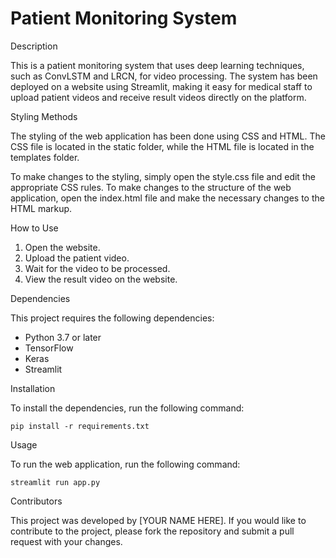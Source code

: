 <!DOCTYPE html>
<html>

<body>
	<h1>Patient Monitoring System</h1>
	<p>Description</p>
	<p>This is a patient monitoring system that uses deep learning techniques, such as ConvLSTM and LRCN, for video processing. The system has been deployed on a website using Streamlit, making it easy for medical staff to upload patient videos and receive result videos directly on the platform.</p>
	<p>Styling Methods</p>
	<p>The styling of the web application has been done using CSS and HTML. The CSS file is located in the static folder, while the HTML file is located in the templates folder.</p>
	<p>To make changes to the styling, simply open the style.css file and edit the appropriate CSS rules. To make changes to the structure of the web application, open the index.html file and make the necessary changes to the HTML markup.</p>
	<p>How to Use</p>
	<ol>
		<li>Open the website.</li>
		<li>Upload the patient video.</li>
		<li>Wait for the video to be processed.</li>
		<li>View the result video on the website.</li>
	</ol>
	<p>Dependencies</p>
	<p>This project requires the following dependencies:</p>
	<ul>
		<li>Python 3.7 or later</li>
		<li>TensorFlow</li>
		<li>Keras</li>
		<li>Streamlit</li>
	</ul>
	<p>Installation</p>
	<p>To install the dependencies, run the following command:</p>
	<pre><code>pip install -r requirements.txt</code></pre>
	<p>Usage</p>
	<p>To run the web application, run the following command:</p>
	<pre><code>streamlit run app.py</code></pre>
	<p>Contributors</p>
	<p>This project was developed by [YOUR NAME HERE]. If you would like to contribute to the project, please fork the repository and submit a pull request with your changes.</p>
</body>
</html>
